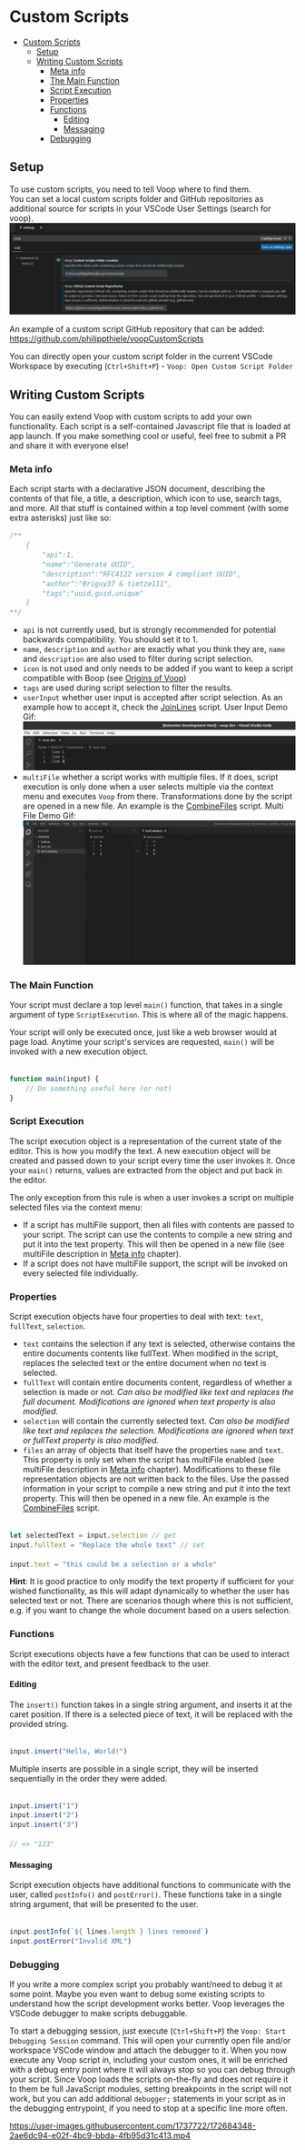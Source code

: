 # Custom Scripts

- [Custom Scripts](#custom-scripts)
	- [Setup](#setup)
	- [Writing Custom Scripts](#writing-custom-scripts)
		- [Meta info](#meta-info)
		- [The Main Function](#the-main-function)
		- [Script Execution](#script-execution)
		- [Properties](#properties)
		- [Functions](#functions)
			- [Editing](#editing)
			- [Messaging](#messaging)
		- [Debugging](#debugging)

## Setup

To use custom scripts, you need to tell Voop where to find them.  
You can set a local custom scripts folder and GitHub repositories as additional source for scripts in your VSCode User Settings (search for voop).  
![settings](images/voopSettings.png)

An example of a custom script GitHub repository that can be added: https://github.com/philippthiele/voopCustomScripts

You can directly open your custom script folder in the current VSCode Workspace by executing (`Ctrl+Shift+P`) - `Voop: Open Custom Script Folder`

## Writing Custom Scripts

You can easily extend Voop with custom scripts to add your own functionality. Each script is a self-contained Javascript file that is loaded at app launch. If you make something cool or useful, feel free to submit a PR and share it with everyone else!

### Meta info

Each script starts with a declarative JSON document, describing the contents of that file, a title, a description, which icon to use, search tags, and more. All that stuff is contained within a top level comment (with some extra asterisks) just like so:

```javascript
/**
	{
		"api":1,
		"name":"Generate UUID",
		"description":"RFC4122 version 4 compliant UUID",
		"author":"Briguy37 & tietze111",
		"tags":"uuid,guid,unique"
	}
**/
```

* `api` is not currently used, but is strongly recommended for potential backwards compatibility. You should set it to 1.
* `name`, `description` and `author` are exactly what you think they are, `name` and `description` are also used to filter during script selection.
* `icon` is not used and only needs to be added if you want to keep a script compatible with Boop (see [Origins of Voop](https://github.com/philippthiele/Voop#origins-of-voop))
* `tags` are used during script selection to filter the results.
* `userInput` whether user input is accepted after script selection. As an example how to accept it, check the [JoinLines](scripts/JoinLines.js) script. User Input Demo Gif: 
![Demo](images/demoUserInput.gif)
* `multiFile` whether a script works with multiple files. If it does, script execution is only done when a user selects multiple via the context menu and executes `Voop` from there. Transformations done by the script are opened in a new file. An example is the [CombineFiles](scripts/CombineFiles.js) script. Multi File Demo Gif: 
![Demo](images/demoMultiFile.gif)


### The Main Function

Your script must declare a top level `main()` function, that takes in a single argument of type `ScriptExecution`. This is where all of the magic happens.

Your script will only be executed once, just like a web browser would at page load. Anytime your script's services are requested, `main()` will be invoked with a new execution object. 

```js

function main(input) {
    // Do something useful here (or not)
}

```

### Script Execution

The script execution object is a representation of the current state of the editor. This is how you modify the text. A new execution object will be created and passed down to your script every time the user invokes it. Once your `main()` returns, values are extracted from the object and put back in the editor.

The only exception from this rule is when a user invokes a script on multiple selected files via the context menu:  
- If a script has multiFile support, then all files with contents are passed to your script. The script can use the contents to compile a new string and put it into the text property. This will then be opened in a new file (see multiFile description in [Meta info](#meta-info) chapter).
- If a script does not have multiFile support, the script will be invoked on every selected file individually. 

### Properties

Script execution objects have four properties to deal with text: `text`, `fullText`, `selection`.

* `text` contains the selection if any text is selected, otherwise contains the entire documents contents like fullText. When modified in the script, replaces the selected text or the entire document when no text is selected.
* `fullText` will contain entire documents content, regardless of whether a selection is made or not. *Can also be modified like text and replaces the full document. Modifications are ignored when text property is also modified.*
* `selection` will contain the currently selected text. *Can also be modified like text and replaces the selection. Modifications are ignored when text or fullText property is also modified.*
* `files` an array of objects that itself have the properties `name` and `text`. This property is only set when the script has multiFile enabled (see multiFile description in [Meta info](#meta-info) chapter). Modifications to these file representation objects are not written back to the files. Use the passed information in your script to compile a new string and put it into the text property. This will then be opened in a new file. An example is the [CombineFiles](scripts/CombineFiles.js) script.

```js

let selectedText = input.selection // get
input.fullText = "Replace the whole text" // set

input.text = "this could be a selection or a whole"

```

**Hint**: It is good practice to only modify the text property if sufficient for your wished functionality, as this will adapt dynamically to whether the user has selected text or not.  There are scenarios though where this is not sufficient, e.g. if you want to change the whole document based on a users selection.

### Functions

Script executions objects have a few functions that can be used to interact with the editor text, and present feedback to the user.

#### Editing

The `insert()` function takes in a single string argument, and inserts it at the caret position. If there is a selected piece of text, it will be replaced with the provided string.

```js

input.insert("Hello, World!")

```

Multiple inserts are possible in a single script, they will be inserted sequentially in the order they were added.

```js

input.insert("1")
input.insert("2")
input.insert("3")

// => "123"

```


#### Messaging

Script execution objects have additional functions to communicate with the user, called `postInfo()` and `postError()`. These functions take in a single string argument, that will be presented to the user.

```js

input.postInfo(`${ lines.length } lines removed`)
input.postError("Invalid XML")

```

### Debugging

If you write a more complex script you probably want/need to debug it at some point. Maybe you even want to debug some existing scripts to understand how the script development works better. Voop leverages the VSCode debugger to make scripts debuggable.

To start a debugging session, just execute (`Ctrl+Shift+P`) the `Voop: Start Debugging Session` command. This will open your currently open file and/or workspace VSCode window and attach the debugger to it. When you now execute any Voop script in, including your custom ones, it will be enriched with a debug entry point where it will always stop so you can debug through your script. Since Voop loads the scripts on-the-fly and does not require it to them be full JavaScript modules, setting breakpoints in the script will not work, but you can add additional `debugger;` statements in your script as in the debugging entrypoint, if you need to stop at a specific line more often.

https://user-images.githubusercontent.com/1737722/172684348-2ae6dc94-e02f-4bc9-bbda-4fb95d31c413.mp4
